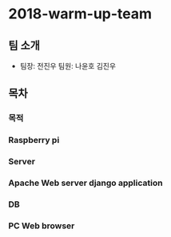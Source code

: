 # 2018-warm-up-team





##  팀 소개
* 팀장: 전진우 팀원: 나윤호 김진우

## 목차



### 목적
### Raspberry pi 
### Server
### Apache Web server django application
### DB
### PC Web browser 